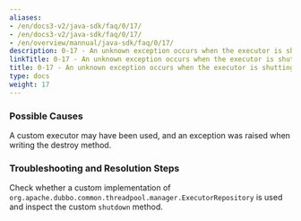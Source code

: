 ```yaml
---
aliases:
- /en/docs3-v2/java-sdk/faq/0/17/
- /en/docs3-v2/java-sdk/faq/0/17/
- /en/overview/mannual/java-sdk/faq/0/17/
description: 0-17 - An unknown exception occurs when the executor is shutting down
linkTitle: 0-17 - An unknown exception occurs when the executor is shutting down
title: 0-17 - An unknown exception occurs when the executor is shutting down
type: docs
weight: 17
---
```








### Possible Causes

A custom executor may have been used, and an exception was raised when writing the destroy method.

### Troubleshooting and Resolution Steps

Check whether a custom implementation of `org.apache.dubbo.common.threadpool.manager.ExecutorRepository` is used and inspect the custom `shutdown` method.

